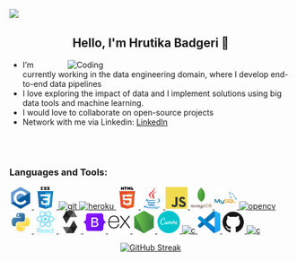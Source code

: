 ![](https://komarev.com/ghpvc/?username=HrutikaBadgeri&color=green)
<h2 align="center">Hello, I'm Hrutika Badgeri 👋</h2>
<img align="right" alt="Coding" width="400" src="https://media.giphy.com/media/3TZgJXiwbdbLG/giphy.gif">

- I’m currently working in the data engineering domain, where I develop end-to-end data pipelines 
- I love exploring the impact of data and I implement solutions using big data tools and machine learning.
- I would love to collaborate on open-source projects
- Network with me via Linkedin: [LinkedIn](https://www.linkedin.com/in/hrutika-badgeri-975180194/)

<br>
<br>
<h3 align="left">Languages and Tools:</h3>
<p align="left"> 
  <a href="https://www.cprogramming.com/" target="_blank"> <img src="https://raw.githubusercontent.com/devicons/devicon/master/icons/c/c-original.svg" alt="c" width="40" height="40"/> </a> 
  <a href="https://www.w3schools.com/css/" target="_blank"> <img src="https://raw.githubusercontent.com/devicons/devicon/master/icons/css3/css3-original-wordmark.svg" alt="css3" width="40" height="40"/> </a> 
  <a href="https://git-scm.com/" target="_blank"> <img src="https://www.vectorlogo.zone/logos/git-scm/git-scm-icon.svg" alt="git" width="40" height="40"/> </a> 
  <a href="https://heroku.com" target="_blank"> <img src="https://www.vectorlogo.zone/logos/heroku/heroku-icon.svg" alt="heroku" width="40" height="40"/> </a> 
  <a href="https://www.w3.org/html/" target="_blank"> <img src="https://raw.githubusercontent.com/devicons/devicon/master/icons/html5/html5-original-wordmark.svg" alt="html5" width="40" height="40"/> </a> 
  <a href="https://www.java.com" target="_blank"> <img src="https://raw.githubusercontent.com/devicons/devicon/master/icons/java/java-original.svg" alt="java" width="40" height="40"/> </a> 
  <a href="https://developer.mozilla.org/en-US/docs/Web/JavaScript" target="_blank"> <img src="https://raw.githubusercontent.com/devicons/devicon/master/icons/javascript/javascript-original.svg" alt="javascript" width="40" height="40"/> </a> 
  <a href="https://www.mongodb.com/" target="_blank"> <img src="https://raw.githubusercontent.com/devicons/devicon/master/icons/mongodb/mongodb-original-wordmark.svg" alt="mongodb" width="40" height="40"/> </a> 
  <a href="https://www.mysql.com/" target="_blank"> <img src="https://raw.githubusercontent.com/devicons/devicon/master/icons/mysql/mysql-original-wordmark.svg" alt="mysql" width="40" height="40"/> </a> 
  <a href="https://opencv.org/" target="_blank"> <img src="https://www.vectorlogo.zone/logos/opencv/opencv-icon.svg" alt="opencv" width="40" height="40"/> </a> 
  <a href="https://www.python.org" target="_blank"> <img src="https://raw.githubusercontent.com/devicons/devicon/master/icons/python/python-original.svg" alt="python" width="40" height="40"/> </a> 
  <a href="https://reactjs.org/" target="_blank"> <img src="https://raw.githubusercontent.com/devicons/devicon/master/icons/react/react-original-wordmark.svg" alt="react" width="40" height="40"/> </a> 
  <a href="https://docs.soliditylang.org/en/v0.8.17/" target="_blank"><img src="https://github.com/devicons/devicon/blob/master/icons/solidity/solidity-original.svg" alt="c" width="40" height="40"/> </a>
  <a href="https://getbootstrap.com/" target="_blank"><img src="https://github.com/devicons/devicon/blob/master/icons/bootstrap/bootstrap-original.svg" alt="c" width="40" height="40"/> </a> 
  <a href="https://expressjs.com/" target="_blank"><img src="https://github.com/devicons/devicon/blob/master/icons/express/express-original.svg" alt="c" width="40" height="40"/> </a> 
  <a href="https://nodejs.org/en/" target="_blank"><img src="https://github.com/devicons/devicon/blob/master/icons/nodejs/nodejs-original.svg" alt="c" width="40" height="40"/> </a> 
  <a href="https://www.canva.com/" target="_blank"><img src="https://github.com/devicons/devicon/blob/master/icons/canva/canva-original.svg" alt="c" width="40" height="40"/> </a> 
  <a href="https://www.notion.so/" target="_blank"><img src="https://upload.wikimedia.org/wikipedia/commons/4/45/Notion_app_logo.png?20200221181224" alt="c" width="40" height="40"/> </a> 
  <a href="https://code.visualstudio.com/" target="_blank"><img src="https://github.com/devicons/devicon/blob/master/icons/vscode/vscode-original.svg" alt="c" width="40" height="40"/> </a> 
  <a href="https://github.com/" target="_blank"><img src="https://github.com/devicons/devicon/blob/master/icons/github/github-original.svg" alt="c" width="40" height="40"/> </a> 
  <a href="https://discord.com/" target="_blank"><img src="https://assets-global.website-files.com/6257adef93867e50d84d30e2/636e0a69f118df70ad7828d4_icon_clyde_blurple_RGB.svg" alt="c" width="40" height="40"/> </a>

<div align="center">
  
[![GitHub Streak](http://github-readme-streak-stats.herokuapp.com?user=HrutikaBadgeri&theme=green_nur&hide_border=true)](https://git.io/streak-stats)
  
</div>
